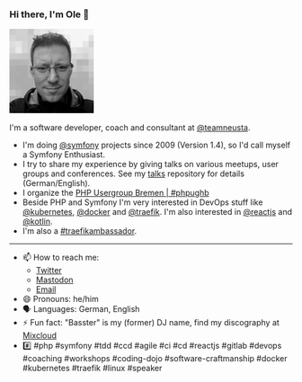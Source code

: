 ### Hi there, I'm Ole 👋

![Portrait: Ole Rößner](https://github.com/Basster/Basster/blob/master/img/oroessner-2020-100px.png?raw=true "Ole Rößner")

I'm a software developer, coach and consultant at [@teamneusta](https://github.com/teamneusta).

- I'm doing [@symfony](https://github.com/symfony) projects since 2009 (Version 1.4), so I'd call myself a Symfony Enthusiast.
- I try to share my experience by giving talks on various meetups, user groups and conferences. See my [talks](https://github.com/Basster/talks) repository for details (German/English).
- I organize the [PHP Usergroup Bremen | #phpughb](https://github.com/phpughb)
- Beside PHP and Symfony I'm very interested in DevOps stuff like [@kubernetes](https://kubernetes.io/), [@docker](https://www.docker.com/) and [@traefik](https://containo.us/traefik/). I'm also interested in [@reactjs](https://reactjs.org/) and [@kotlin](https://kotlinlang.org/).
- I'm also a [#traefikambassador](https://twitter.com/hashtag/traefikambassador).

---

- 📫 How to reach me:
  - [Twitter](https://twitter.com/djbasster)
  - [Mastodon](https://mastodon.social/@oroessner)
  - [Email](mailto:o.roessner@neusta.de)
- 😄 Pronouns: he/him
- 🗣️ Languages: German, English
- ⚡ Fun fact: "Basster" is my (former) DJ name, find my discography at [Mixcloud](https://www.mixcloud.com/basster/)
- #️⃣ #php #symfony #tdd #ccd #agile #ci #cd #reactjs #gitlab #devops #coaching #workshops #coding-dojo #software-craftmanship #docker #kubernetes #traefik #linux #speaker
